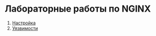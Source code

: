 # Лабораторные работы по NGINX

1. [Настройка](./lab_1/REPORT.md)
2. [Уязвимости](./lab_1*/REPORT.md)
